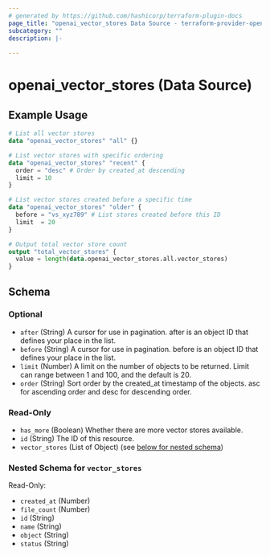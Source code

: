 ```yaml
---
# generated by https://github.com/hashicorp/terraform-plugin-docs
page_title: "openai_vector_stores Data Source - terraform-provider-openai"
subcategory: ""
description: |-
  
---
```


# openai_vector_stores (Data Source)



## Example Usage

```terraform
# List all vector stores
data "openai_vector_stores" "all" {}

# List vector stores with specific ordering
data "openai_vector_stores" "recent" {
  order = "desc" # Order by created_at descending
  limit = 10
}

# List vector stores created before a specific time
data "openai_vector_stores" "older" {
  before = "vs_xyz789" # List stores created before this ID
  limit  = 20
}

# Output total vector store count
output "total_vector_stores" {
  value = length(data.openai_vector_stores.all.vector_stores)
}
```

<!-- schema generated by tfplugindocs -->
## Schema

### Optional

- `after` (String) A cursor for use in pagination. after is an object ID that defines your place in the list.
- `before` (String) A cursor for use in pagination. before is an object ID that defines your place in the list.
- `limit` (Number) A limit on the number of objects to be returned. Limit can range between 1 and 100, and the default is 20.
- `order` (String) Sort order by the created_at timestamp of the objects. asc for ascending order and desc for descending order.

### Read-Only

- `has_more` (Boolean) Whether there are more vector stores available.
- `id` (String) The ID of this resource.
- `vector_stores` (List of Object) (see [below for nested schema](#nestedatt--vector_stores))

<a id="nestedatt--vector_stores"></a>
### Nested Schema for `vector_stores`

Read-Only:

- `created_at` (Number)
- `file_count` (Number)
- `id` (String)
- `name` (String)
- `object` (String)
- `status` (String)
